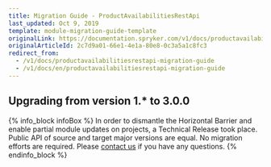 ```yaml
---
title: Migration Guide - ProductAvailabilitiesRestApi
last_updated: Oct 9, 2019
template: module-migration-guide-template
originalLink: https://documentation.spryker.com/v1/docs/productavailabilitiesrestapi-migration-guide
originalArticleId: 2c7d9a01-66e1-4e1a-80e8-0c3a5a1c8fc3
redirect_from:
  - /v1/docs/productavailabilitiesrestapi-migration-guide
  - /v1/docs/en/productavailabilitiesrestapi-migration-guide
---
```


## Upgrading from version 1.* to 3.0.0


{% info_block infoBox %}
In order to dismantle the Horizontal Barrier and enable partial module updates on projects, a Technical Release took place. Public API of source and target major versions are equal. No migration efforts are required. Please [contact us](https://spryker.com/en/support/) if you have any questions.
{% endinfo_block %}
